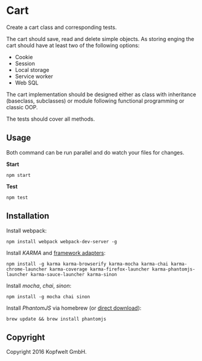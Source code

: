 # Cart

Create a cart class and corresponding tests.

The cart should save, read and delete simple objects. As storing enging the cart should have at least two of the following options:

* Cookie
* Session
* Local storage
* Service worker
* Web SQL

The cart implementation should be designed either as class with inheritance (baseclass, subclasses) or module following functional programming or classic OOP.

The tests should cover all methods.

## Usage
Both command can be run parallel and do watch your files for changes.

**Start**

```npm start```

**Test**

```npm test```


## Installation
Install webpack:
```
npm install webpack webpack-dev-server -g
```

Install *KARMA* and [framework adapters](https://npmjs.org/browse/keyword/karma-adapter):

```
npm install -g karma karma-browserify karma-mocha karma-chai karma-chrome-launcher karma-coverage karma-firefox-launcher karma-phantomjs-launcher karma-sauce-launcher karma-sinon
```

Install *mocha*, *chai*, *sinon*:

```
npm install -g mocha chai sinon
```

Install *PhantomJS* via homebrew (or [direct download](http://phantomjs.org)):

```
brew update && brew install phantomjs
```

## Copyright

Copyright 2016 Kopfwelt GmbH.
